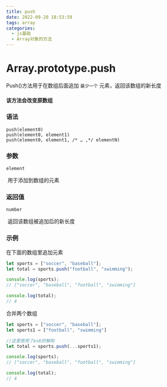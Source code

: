 ```yaml
---
title: push
date: 2022-09-20 18:53:59
tags: array
categories:
  - js基础
  - Array对象的方法
---
```


# Array.prototype.push

Push()方法用于在数组后面追加 `最少一个` 元素，返回该数组的新长度

#### 该方法会改变原数组

### 语法

```
push(element0)
push(element0, element1)
push(element0, element1, /* … ,*/ elementN)
```

### 参数

`element`

​	用于添加到数组的元素

### 返回值

`number`

​	返回该数组被追加后的新长度

### 示例

在下面的数组里追加元素

```js
let sports = ["soccer", "baseball"];
let total = sports.push("football", "swimming");

console.log(sports);
// ["soccer", "baseball", "football", "swimming"]

console.log(total);
// 4
```

合并两个数组

```js
let sports = ["soccer", "baseball"];
let sports1 = ["football", "swimming"]

//这里使用了es6的解构
let total = sports.push(...sports1);

console.log(sports);
// ["soccer", "baseball", "football", "swimming"]

console.log(total);
// 4
```

